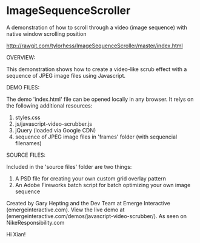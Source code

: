 ImageSequenceScroller
=========================

A demonstration of how to scroll through a video (image sequence) with native window scrolling position 

http://rawgit.com/tylorhess/ImageSequenceScroller/master/index.html



OVERVIEW:

This demonstration shows how to create a video-like scrub effect with a sequence of JPEG image files using Javascript.


DEMO FILES:

The demo 'index.html' file can be opened locally in any browser. It relys on the following additional resources:

1) styles.css
2) js/javascript-video-scrubber.js
3) jQuery (loaded via Google CDN)
4) sequence of JPEG image files in 'frames' folder (with sequencial filenames)


SOURCE FILES:

Included in the 'source files' folder are two things:

1) A PSD file for creating your own custom grid overlay pattern
2) An Adobe Fireworks batch script for batch optimizing your own image sequence 

Created by Gary Hepting and the Dev Team at Emerge Interactive (emergeinteractive.com). View the live demo at (emergeinteractive.com/demos/javascript-video-scrubber/). As seen on NikeResponsibility.com

Hi Xian!